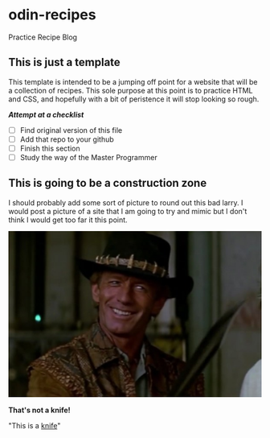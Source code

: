 
<!-- This is going to be where I try to learn a little markdown. From 
what I can see, it appears to be well within the realm of "evergreen"
skills" so I have a hard time imagining that learning to be more
proficient with it would be a waste of time-->

# odin-recipes
Practice Recipe Blog

## This is just a template

This template is intended to be a jumping off point for a website that will 
be a collection of recipes. This sole purpose at this point is to practice
HTML and CSS, and hopefully with a bit of peristence it will stop looking
so rough.
 

***Attempt at a checklist***

- [ ] Find original version of this file 
- [ ] Add that repo to your github 
- [ ] Finish this section 
- [ ] Study the way of the Master Programmer

## This is going to be a construction zone 

I should probably add some sort of picture to round out this bad larry. I would
post a picture of a site that I am going to try and mimic but I don't think
I would get too far it this point.


![Crocodile Dundee](./images/CrocodileDundee.png)

**That's not a knife!**

"This is a [knife](./images/programmer-dvorak-layout.png)"
